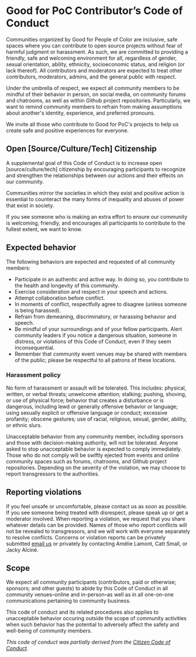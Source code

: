 # Good for PoC Contributor’s Code of Conduct

Communities organized by Good for People of Color are inclusive, safe spaces where you can contribute to open source projects without fear of harmful judgment or harassment. As such, we are committed to providing a friendly, safe and welcoming environment for all, regardless of gender, sexual orientation, ability, ethnicity, socioeconomic status, and religion (or lack thereof). All contributors and moderators are expected to treat other contributors, moderators, admins, and the general public with respect.

Under the umbrella of respect, we expect all community members to be mindful of their behavior in person, on social media, on community forums and chatrooms, as well as within Github project repositories. Particularly, we want to remind community members to refrain from making assumptions about another's identity, experience, and preferred pronouns.

We invite all those who contribute to Good for PoC's projects to help us create safe and positive experiences for everyone.

## Open [Source/Culture/Tech] Citizenship

A supplemental goal of this Code of Conduct is to increase open [source/culture/tech] citizenship by encouraging participants to recognize and strengthen the relationships between our actions and their effects on our community.

Communities mirror the societies in which they exist and positive action is essential to counteract the many forms of inequality and abuses of power that exist in society.

If you see someone who is making an extra effort to ensure our community is welcoming, friendly, and encourages all participants to contribute to the fullest extent, we want to know.

## Expected behavior

The following behaviors are expected and requested of all community members:

- Participate in an authentic and active way. In doing so, you contribute to the health and longevity of this community.
- Exercise consideration and respect in your speech and actions.
- Attempt collaboration before conflict.
- In moments of conflict, respectfully agree to disagree (unless someone is being harassed).
- Refrain from demeaning, discriminatory, or harassing behavior and speech.
- Be mindful of your surroundings and of your fellow participants. Alert community leaders if you notice a dangerous situation, someone in distress, or violations of this Code of Conduct, even if they seem inconsequential.
- Remember that community event venues may be shared with members of the public; please be respectful to all patrons of these locations.

### Harassment policy

No form of harassment or assault will be tolerated. This includes: physical, written, or verbal threats; unwelcome attention; stalking; pushing, shoving, or use of physical force; behavior that creates a disturbance or is dangerous, including lewd or generally offensive behavior or language; using sexually explicit or offensive language or conduct; excessive profanity; obscene gestures; use of racial, religious, sexual, gender, ability, or ethnic slurs.

Unacceptable behavior from any community member, including sponsors and those with decision-making authority, will not be tolerated. Anyone asked to stop unacceptable behavior is expected to comply immediately. Those who do not comply will be swlftly ejected from events and online community spaces such as forums, chatrooms, and Github project repositories. Depending on the severity of the violation, we may choose to report transgressors to the authorities.

## Reporting violations

If you feel unsafe or uncomfortable, please contact us as soon as possible. If you see someone being treated with disrespect, please speak up or get a moderator involved. When reporting a violation, we request that you share whatever details can be provided. Names of those who report conflicts will not be revealed to transgressors, and we will work with everyone separately to resolve conflicts.
Concerns or violation reports can be privately submitted [email us](mailto:hello@goodforpocin.tech?Subject=[Code%20of%20conduct%20violation]%20description%20here) or privately by contacting Amélie Lamont, Catt Small, or Jacky Alciné.

## Scope

We expect all community participants (contributors, paid or otherwise; sponsors; and other guests) to abide by this Code of Conduct in all community venues–online and in-person–as well as in all one-on-one communications pertaining to community business.

This code of conduct and its related procedures also applies to unacceptable behavior occuring outside the scope of community activities when such behavior has the potential to adversely affect the safety and well-being of community members.

*This code of conduct was partially derived from the [Citizen Code of Conduct](http://citizencodeofconduct.org/).*
